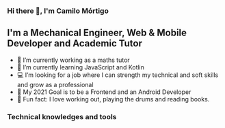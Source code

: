 ### Hi there 👋, I'm Camilo Mórtigo

## I'm a Mechanical Engineer, Web & Mobile Developer and Academic Tutor
- 🔭 I’m currently working as a maths tutor
- 🌱 I’m currently learning JavaScript and Kotlin
- :computer: I’m looking for a job where I can strength my technical and soft skills and grow as a professional
- :dart: My 2021 Goal is to be a Frontend and an Android Developer
- :muscle: Fun fact: I love working out, playing the drums and reading books.

### Technical knowledges and tools
<!--
**JCamiloMRincon/JCamiloMRincon** is a ✨ _special_ ✨ repository because its `README.md` (this file) appears on your GitHub profile.

Here are some ideas to get you started:

- 🔭 I’m currently working on ...
- 🌱 I’m currently learning ...
- 👯 I’m looking to collaborate on ...
- 🤔 I’m looking for help with ...
- 💬 Ask me about ...
- 📫 How to reach me: ...
- 😄 Pronouns: ...
- ⚡ Fun fact: ...
-->
